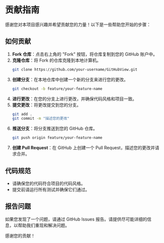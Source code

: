 # 贡献指南

感谢您对本项目感兴趣并希望贡献您的力量！以下是一些帮助您开始的步骤：

## 如何贡献

1. **Fork 仓库**：点击右上角的 "Fork" 按钮，将仓库复制到您的 GitHub 账户中。
2. **克隆仓库**：将 Fork 的仓库克隆到本地计算机。
    ```bash
    git clone https://github.com/your-username/GitHubView.git
    ```
3. **创建分支**：在本地仓库中创建一个新的分支来进行您的更改。
    ```bash
    git checkout -b feature/your-feature-name
    ```
4. **进行更改**：在您的分支上进行更改，并确保代码风格和项目一致。
5. **提交更改**：将更改提交到您的分支。
    ```bash
    git add .
    git commit -m "描述您的更改"
    ```
6. **推送分支**：将分支推送到您的 GitHub 仓库。
    ```bash
    git push origin feature/your-feature-name
    ```
7. **创建 Pull Request**：在 GitHub 上创建一个 Pull Request，描述您的更改并请求合并。

## 代码规范

- 请确保您的代码符合项目的代码风格。
- 提交前请运行所有测试并确保它们通过。

## 报告问题

如果您发现了一个问题，请通过 GitHub Issues 报告。请提供尽可能详细的信息，以帮助我们重现和解决问题。

感谢您的贡献！
